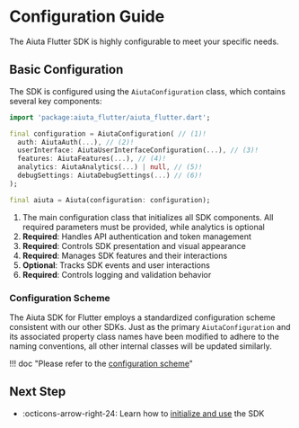 # Configuration Guide

The Aiuta Flutter SDK is highly configurable to meet your specific needs.

## Basic Configuration

The SDK is configured using the `AiutaConfiguration` class, which contains several key components:

```dart
import 'package:aiuta_flutter/aiuta_flutter.dart';

final configuration = AiutaConfiguration( // (1)!
  auth: AiutaAuth(...), // (2)!
  userInterface: AiutaUserInterfaceConfiguration(...), // (3)!
  features: AiutaFeatures(...), // (4)!
  analytics: AiutaAnalytics(...) | null, // (5)!
  debugSettings: AiutaDebugSettings(...) // (6)!
);

final aiuta = Aiuta(configuration: configuration);
```

1. The main configuration class that initializes all SDK components. All required parameters must be provided, while analytics is optional
2. __Required__: Handles API authentication and token management
3. __Required__: Controls SDK presentation and visual appearance
4. __Required__: Manages SDK features and their interactions
5. __Optional__: Tracks SDK events and user interactions
6. __Required__: Controls logging and validation behavior

### Configuration Scheme

The Aiuta SDK for Flutter employs a standardized configuration scheme consistent with our other SDKs. Just as the primary `AiutaConfiguration` and its associated property class names have been modified to adhere to the naming conventions, all other internal classes will be updated similarly.

!!! doc "Please refer to the [configuration scheme](/sdk/developer/configuration/)"

## Next Step

<div class="grid cards" markdown>

- :octicons-arrow-right-24: Learn how to [initialize and use](basic-usage.md) the SDK

</div>
